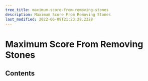 ```yaml
---
tree_title: maximum-score-from-removing-stones
description: Maximum Score From Removing Stones
last_modified: 2022-06-09T21:23:28.2328
---
```


# Maximum Score From Removing Stones

## Contents
